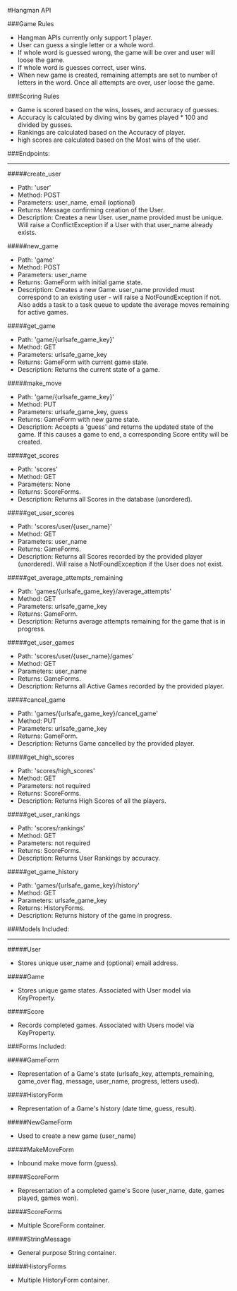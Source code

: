 #Hangman API

###Game Rules

- Hangman APIs currently only support 1 player.
- User can guess a single letter or a whole word.
- If whole word is guessed wrong, the game will be over and user will loose the game.
- If whole word is guesses correct, user wins.
- When new game is created, remaining attempts are set to number of letters in the word. Once all attempts are over, user loose the game.

###Scoring Rules

- Game is scored based on the wins, losses, and accuracy of guesses.
- Accuracy is calculated by diving wins by games played * 100 and divided by gusses.
- Rankings are calculated based on the Accuracy of player.
- high scores are calculated based on the Most wins of the user.


###Endpoints:

---

#####create_user

   - Path: 'user'
   - Method: POST
   - Parameters: user_name, email (optional)
   - Returns: Message confirming creation of the User.
   - Description: Creates a new User. user_name provided must be unique. Will raise a ConflictException if a User with that user_name already exists.

#####new_game

   - Path: 'game'
   - Method: POST
   - Parameters: user_name
   - Returns: GameForm with initial game state.
   - Description: Creates a new Game. user_name provided must correspond to an existing user - will raise a NotFoundException if not. Also adds a task to a task queue to update the average moves remaining for active games.

#####get_game

   - Path: 'game/{urlsafe_game_key}'
   - Method: GET
   - Parameters: urlsafe_game_key
   - Returns: GameForm with current game state.
   - Description: Returns the current state of a game.

#####make_move

   - Path: 'game/{urlsafe_game_key}'
   - Method: PUT
   - Parameters: urlsafe_game_key, guess
   - Returns: GameForm with new game state.
   - Description: Accepts a 'guess' and returns the updated state of the game. If this causes a game to end, a corresponding Score entity will be created.

#####get_scores

   - Path: 'scores'
   - Method: GET
   - Parameters: None
   - Returns: ScoreForms.
   - Description: Returns all Scores in the database (unordered).

#####get_user_scores

   - Path: 'scores/user/{user_name}'
   - Method: GET
   - Parameters: user_name
   - Returns: GameForms.
   - Description: Returns all Scores recorded by the provided player (unordered). Will raise a NotFoundException if the User does not exist.

#####get_average_attempts_remaining

   - Path: 'games/{urlsafe_game_key}/average_attempts'
   - Method: GET
   - Parameters: urlsafe_game_key
   - Returns: GameForm.
   - Description: Returns average attempts remaining for the game that is in progress.
   
#####get_user_games

   - Path: 'scores/user/{user_name}/games'
   - Method: GET
   - Parameters: user_name
   - Returns: GameForms.
   - Description: Returns all Active Games recorded by the provided player.
   
#####cancel_game

   - Path: 'games/{urlsafe_game_key}/cancel_game'
   - Method: PUT
   - Parameters: urlsafe_game_key
   - Returns: GameForm.
   - Description: Returns Game cancelled by the provided player.
   
#####get_high_scores

   - Path: 'scores/high_scores'
   - Method: GET
   - Parameters: not required
   - Returns: ScoreForms.
   - Description: Returns High Scores of all the players.
   
#####get_user_rankings

   - Path: 'scores/rankings'
   - Method: GET
   - Parameters: not required
   - Returns: ScoreForms.
   - Description: Returns User Rankings by accuracy.
   
#####get_game_history

   - Path: 'games/{urlsafe_game_key}/history'
   - Method: GET
   - Parameters: urlsafe_game_key
   - Returns: HistoryForms.
   - Description: Returns history of the game in progress.
   
###Models Included:

---

#####User

- Stores unique user_name and (optional) email address.

#####Game

- Stores unique game states. Associated with User model via KeyProperty.

#####Score

- Records completed games. Associated with Users model via KeyProperty.

###Forms Included:

#####GameForm

- Representation of a Game's state (urlsafe_key, attempts_remaining, game_over flag, message, user_name, progress, letters used).

#####HistoryForm

- Representation of a Game's history (date time, guess, result).

#####NewGameForm

- Used to create a new game (user_name)

#####MakeMoveForm

- Inbound make move form (guess).

#####ScoreForm

- Representation of a completed game's Score (user_name, date, games played, games won).

#####ScoreForms

- Multiple ScoreForm container.

#####StringMessage

- General purpose String container.

#####HistoryForms

- Multiple HistoryForm container.